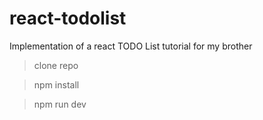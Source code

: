 # react-todolist
Implementation of a react TODO List tutorial for my brother

> clone repo

> npm install

> npm run dev
